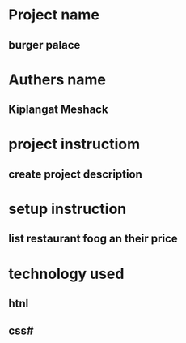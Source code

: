 # Project name 
##  burger palace
# Authers name
## Kiplangat Meshack
# project instructiom
## create project description
# setup instruction 
## list restaurant foog an their price
# technology used
## htnl
## css#
